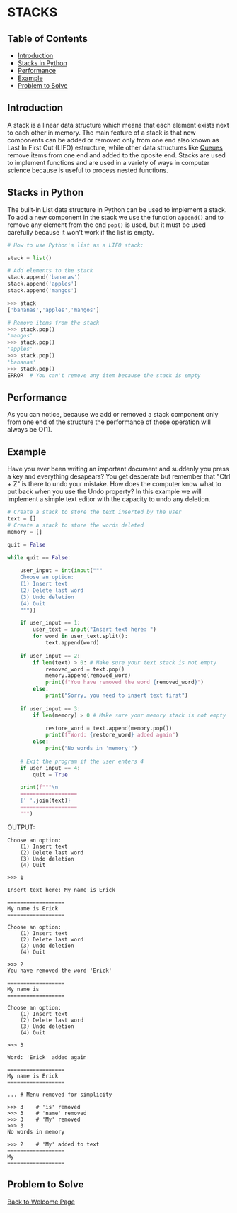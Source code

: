 # STACKS

## Table of Contents

* [Introduction](#introduction)
* [Stacks in Python](#stacks-in-python)
* [Performance](#performance)
* [Example](#example)
* [Problem to Solve](#problem-to-solve)

## Introduction

A stack is a linear data structure which means that each element exists next to each other in memory. The main feature of a stack is that new components can be added or removed only from one end also known as Last In First Out (LIFO) estructure, while other data structures like [Queues](https://dbader.org/blog/queues-in-python) remove items from one end and added to the oposite end. Stacks are used to implement functions and are used in a variety of ways in computer science because is useful to process nested functions.

## Stacks in Python

The built-in List data structure in Python can be used to implement a stack. To add a new component in the stack we use the function `append()` and to remove any element from the end `pop()` is used, but it must be used carefully because it won't work if the list is empty.

```python
# How to use Python's list as a LIFO stack:

stack = list()

# Add elements to the stack
stack.append('bananas')
stack.append('apples')
stack.append('mangos')
```
```python
>>> stack
['bananas','apples','mangos']
```
```python
# Remove items from the stack
>>> stack.pop()
'mangos'
>>> stack.pop()
'apples'
>>> stack.pop()
'bananas'
>>> stack.pop()
ERROR  # You can't remove any item because the stack is empty
```
## Performance
As you can notice, because we add or removed a stack component only from one end of the structure the performance of those operation will always be O(1). 

## Example
Have you ever been writing an important document and suddenly you press a key and everything desapears? You get desperate but remember that "Ctrl + Z" is there to undo your mistake. How does the computer know what to put back when you use the Undo property? In this example we will implement a simple text editor with the capacity to undo any deletion. 

```python
# Create a stack to store the text inserted by the user
text = []
# Create a stack to store the words deleted
memory = []

quit = False

while quit == False:
    
    user_input = int(input(""" 
    Choose an option:
    (1) Insert text
    (2) Delete last word
    (3) Undo deletion
    (4) Quit 
    """))

    if user_input == 1:
        user_text = input("Insert text here: ")
        for word in user_text.split():
            text.append(word)
    
    if user_input == 2:
        if len(text) > 0: # Make sure your text stack is not empty
            removed_word = text.pop()
            memory.append(removed_word)
            print(f"You have removed the word {removed_word}")
        else:
            print("Sorry, you need to insert text first")
    
    if user_input == 3:
        if len(memory) > 0 # Make sure your memory stack is not empty
            
            restore_word = text.append(memory.pop())
            print(f"Word: {restore_word} added again")
        else:
            print("No words in 'memory'")
    
    # Exit the program if the user enters 4
    if user_input == 4:
        quit = True

    print(f"""\n 
    ==================
    {' '.join(text)}
    ==================
    """)
```
OUTPUT:
```
Choose an option:
    (1) Insert text
    (2) Delete last word
    (3) Undo deletion
    (4) Quit 
    
>>> 1

Insert text here: My name is Erick

==================
My name is Erick
==================

Choose an option:
    (1) Insert text
    (2) Delete last word
    (3) Undo deletion
    (4) Quit 

>>> 2 
You have removed the word 'Erick'

==================
My name is
==================

Choose an option:
    (1) Insert text
    (2) Delete last word
    (3) Undo deletion
    (4) Quit 

>>> 3

Word: 'Erick' added again

==================
My name is Erick
==================

... # Menu removed for simplicity

>>> 3    # 'is' removed
>>> 3    # 'name' removed
>>> 3    # 'My' removed
>>> 3
No words in memory

>>> 2    # 'My' added to text
==================
My 
==================
```


## Problem to Solve


[Back to Welcome Page](0_Welcome.md)


